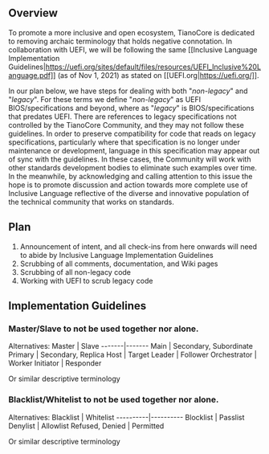 ## Overview
 
To promote a more inclusive and open ecosystem, TianoCore is dedicated to removing archaic terminology that holds negative connotation.
In collaboration with UEFI, we will be following the same [[Inclusive Language Implementation Guidelines|https://uefi.org/sites/default/files/resources/UEFI_Inclusive%20Language.pdf]] (as of Nov 1, 2021) as stated on [[UEFI.org|https://uefi.org/]].

In our plan below, we have steps for dealing with both "_non-legacy_" and "_legacy_".  For these terms we define "_non-legacy_" as UEFI BIOS/specifications and beyond, where as "_legacy_" is BIOS/specifications that predates UEFI.  There are references to legacy specifications not controlled by the TianoCore Community, and they may not follow these guidelines. In order to preserve compatibility for code that reads on legacy specifications, particularly where that specification is no longer under maintenance or development, language in this specification may appear out of sync with the guidelines. In these cases, the Community will work with other standards development bodies to eliminate such examples over time. In the meanwhile, by acknowledging and calling attention to this issue the hope is to promote discussion and action towards more complete use of Inclusive Language reflective of the diverse and innovative population of the technical community that works on standards.

 
 ## Plan
    
1. Announcement of intent, and all check-ins from here onwards will need to abide by Inclusive Language Implementation Guidelines  
2. Scrubbing of all comments, documentation, and Wiki pages  
3. Scrubbing of all non-legacy code  
4. Working with UEFI to scrub legacy code 
    
    
 ## Implementation Guidelines
    
 ### Master/Slave to not be used together nor alone.
 Alternatives:
 Master | Slave
 -------|-------
 Main | Secondary, Subordinate
 Primary | Secondary, Replica
 Host | Target
 Leader | Follower
 Orchestrator | Worker
 Initiator | Responder
 
 Or similar descriptive terminology
    
 ### Blacklist/Whitelist to not be used together nor alone.
 Alternatives:
 Blacklist | Whitelist
 ----------|----------
 Blocklist | Passlist
 Denylist | Allowlist
 Refused, Denied | Permitted
 
 Or similar descriptive terminology